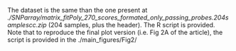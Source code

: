 The dataset is the same than the one present at *./SNParray/matrix_fitPoly_270_scores_formated_only_passing_probes.204samplescc.zip* (204 samples, plus the header). The R script is provided. <br>
Note that to reproduce the final plot version (i.e. Fig 2A of the article), the script is provided in the ./main_figures/Fig2/
